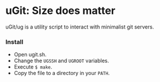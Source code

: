 # uGit: Size does matter

uGit/ug is a utility script to interact with minimalist git servers.

### Install

- Open ugit.sh.
- Change the `UGSSH` and `UGROOT` variables.
- Execute `$ make`.
- Copy the file to a directory in your `PATH`.
